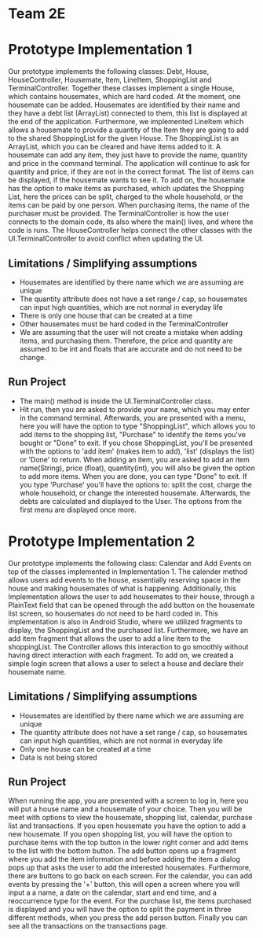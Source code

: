 # Team 2E
# Prototype Implementation 1
Our prototype implements the following classes: Debt, House, HouseController, Housemate, Item, LineItem, ShoppingList and TerminalController. Together these classes implement a single House, which contains housemates, which are hard coded. At the moment, one housemate can be added. Housemates are identified by their name and they have a debt list (ArrayList) connected to them, this list is displayed at the end of the application. Furthermore, we implemented LineItem which allows a housemate to provide a quantity of the Item they are going to add to the shared ShoppingList for the given House. The ShoppingList is an ArrayList, which you can be cleared and have items added to it. A housemate can add any item, they just have to provide the name, quantity and price in the command terminal. The application will continue to ask for quantity and price, if they are not in the correct format. The list of items can be displayed, if the housemate wants to see it. To add on, the housemate has the option to make items as purchased, which updates the Shopping List, here the prices can be split, charged to the whole household, or the items can be paid by one person. When purchasing items, the name of the purchaser must be provided. The TerminalController is how the user connects to the domain code, its also where the main() lives, and where the code is runs. The HouseController helps connect the other classes with the UI.TerminalController to avoid conflict when updating the UI.

## Limitations / Simplifying assumptions
* Housemates are identified by there name which we are assuming are unique
* The quantity attribute does not have a set range / cap, so housemates can input high quantities, which are not normal in everyday life
* There is only one house that can be created at a time
* Other housemates must be hard coded in the TerminalController
* We are assuming that the user will not create a mistake when adding items, and purchasing them. Therefore, the price and quantity are assumed to be int and floats that are accurate and do not need to be change.



## Run Project
* The main() method is inside the UI.TerminalController class. 
* Hit run, then you are asked to provide your name, which you may enter in the command terminal. Afterwards, you are presented with a menu, here you will have the option to type "ShoppingList", which allows you to add items to the shopping list, "Purchase" to identify the items you've bought or "Done" to exit. If you chose ShoppingList, you'll be presented with the options to 'add item' (makes item to add), 'list' (displays the list) or 'Done' to return. When adding an item, you are asked to add an item name(String), price (float), quantity(int), you will also be given the option to add more items. When you are done, you can type "Done" to exit. If you type 'Purchase' you'll have the options to: split the cost, charge the whole household, or change the interested housemate. Afterwards, the debts are calculated and displayed to the User. The options from the first menu are displayed once more.

# Prototype Implementation 2
Our prototype implements the following class: Calendar and Add Events on top of the classes implemented in Implementation 1. The calender method allows users add events to the house, essentially reserving space in the house and making housemates of what is happening. Additionally, this Implementation allows the user to add housemates to their house, through a PlainText field that can be opened through the add button on the housemate list screen, so housemates do not need to be hard coded in. This implementation is also in Android Studio, where we utilized fragments to display, the ShoppingList and the purchased list. Furthermore, we have an add item fragment that allows the user to add a line item to the shoppingList. The Controller allows this interaction to go smoothly without having direct interaction with each fragment. To add on, we created a simple login screen that allows a user to select a house and declare their housemate name.


## Limitations / Simplifying assumptions
* Housemates are identified by there name which we are assuming are unique
* The quantity attribute does not have a set range / cap, so housemates can input high quantities, which are not normal in everyday life
* Only one house can be created at a time
* Data is not being stored

## Run Project
When running the app, you are presented with a screen to log in, here you will put a house name and a housemate of your choice. Then you will be meet with options to view the housemate, shopping list, calendar, purchase list and transactions. If you open housemate you have the option to add a new housemate. If you open shopping list, you will have the option to purchase items with the top button in the lower right corner and add items to the list with the bottom button. The add button opens up a fragment where you add the item information and before adding the item a dialog pops up that asks the user to add the interested housemates. Furthermore, there are buttons to go back on each screen. For the calendar, you can add events by pressing the '+' button, this will open a screen where you will input a  a name, a date on the calendar, start and end time, and a reoccurrence type for the event. For the purchase list, the items purchased is displayed and you will have the option to split the payment in three different methods, when you press the add person button. Finally you can see all the transactions on the transactions page.

